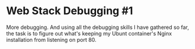 # Web Stack Debugging #1

More debugging. And using all the debugging skills I have gathered so far, the task is to figure out what's keeping my Ubunt container's Nginx installation from listening on port 80.
